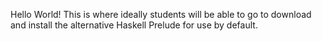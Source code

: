 Hello World!
This is where ideally students will be able to go to download and install the alternative Haskell Prelude for use by default.
